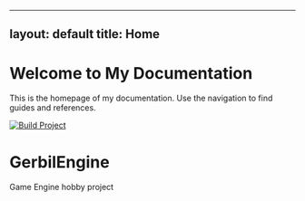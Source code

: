 

---
layout: default
title: Home
---

# Welcome to My Documentation

This is the homepage of my documentation. Use the navigation to find guides and references.

[![Build Project](https://github.com/Gerbil789/GerbilEngine/actions/workflows/wokrflow.yml/badge.svg)](https://github.com/Gerbil789/GerbilEngine/actions/workflows/wokrflow.yml)

# GerbilEngine

Game Engine hobby project